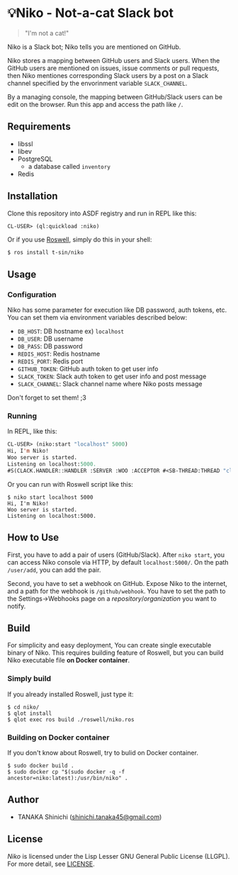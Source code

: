 # 💡Niko - Not-a-cat Slack bot

> "I'm not a cat!"

Niko is a Slack bot; Niko tells you are mentioned on GitHub.

Niko stores a mapping between GitHub users and Slack users. When the GitHub users are mentioned on issues, issue comments or pull requests, then Niko mentiones corresponding Slack users by a post on a Slack channel specified by the envorinment variable `SLACK_CHANNEL`.

By a managing console, the mapping between GitHub/Slack users can be edit on the browser. Run this app and access the path like `/`.

## Requirements

- libssl
- libev
- PostgreSQL
    - a database called `inventory`
- Redis

## Installation

Clone this repository into ASDF registry and run in REPL like this:

```lisp
CL-USER> (ql:quickload :niko)
```

Or if you use [Roswell](https://github.com/roswell/roswell), simply do this in your shell:

```shell-session
$ ros install t-sin/niko
```

## Usage

### Configuration

Niko has some parameter for execution like DB password, auth tokens, etc. You can set them via environment variables described below:

- `DB_HOST`: DB hostname ex) `localhost`
- `DB_USER`: DB username
- `DB_PASS`: DB password
- `REDIS_HOST`: Redis hostname
- `REDIS_PORT`: Redis port
- `GITHUB_TOKEN`: GitHub auth token to get user info
- `SLACK_TOKEN`: Slack auth token to get user info and post message
- `SLACK_CHANNEL`: Slack channel name where Niko posts message

Don't forget to set them! ;3

### Running

In REPL, like this:

```lisp
CL-USER> (niko:start "localhost" 5000)
Hi, I'm Niko!
Woo server is started.
Listening on localhost:5000.
#S(CLACK.HANDLER::HANDLER :SERVER :WOO :ACCEPTOR #<SB-THREAD:THREAD "clack-handler-woo" RUNNING {1006D287C3}>)
```

Or you can run with Roswell script like this:

```shell-session
$ niko start localhost 5000
Hi, I'm Niko!
Woo server is started.
Listening on localhost:5000.
```

## How to Use

First, you have to add a pair of users (GitHub/Slack). After `niko start`, you can access Niko console via HTTP, by default `localhost:5000/`. On the path `/user/add`, you can add the pair.

Second, you have to set a webhook on GitHub. Expose Niko to the internet, and a path for the webhook is `/github/webhook`. You have to set the path to the Settings->Webhooks page on a *repository*/*organization* you want to notify.

## Build

For simplicity and easy deployment, You can create single executable binary of Niko. This requires building feature of Roswell, but you can build Niko executable file **on Docker container**.

### Simply build

If you already installed Roswell, just type it:

```shell
$ cd niko/
$ qlot install
$ qlot exec ros build ./roswell/niko.ros
```

### Building on Docker container

If you don't know about Roswell, try to bulid on Docker container.

```
$ sudo docker build .
$ sudo docker cp "$(sudo docker -q -f ancestor=niko:latest):/usr/bin/niko" .
```

## Author

- TANAKA Shinichi (shinichi.tanaka45@gmail.com)

## License

*Niko* is licensed under the Lisp Lesser GNU General Public License (LLGPL). For more detail, see [LICENSE](LICENSE).
